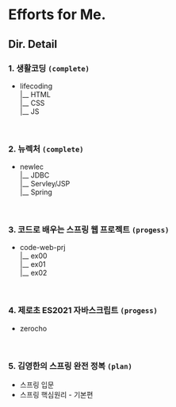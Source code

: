 # Efforts for Me.

## Dir. Detail
### 1. 생활코딩 **`(complete)`**
- lifecoding <br>
|__ HTML <br>
|__ CSS <br>
|__ JS <br>

<br>

### 2. 뉴렉처 **`(complete)`**
- newlec <br>
|__ JDBC <br>
|__ Servley/JSP <br>
|__ Spring <br>

<br>

### 3. 코드로 배우는 스프링 웹 프로젝트 **`(progess)`**
- code-web-prj <br>
|__ ex00 <br>
|__ ex01 <br>
|__ ex02 <br>

<br>

### 4. 제로초 ES2021 자바스크립트 **`(progess)`**
- zerocho <br>

<br>

### 5. 김영한의 스프링 완전 정복 **`(plan)`**
- 스프링 입문
- 스프링 핵심원리 - 기본편